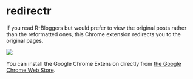 # redirectr

If you read R-Bloggers but would prefer to view the original posts rather than
the reformatted ones, this Chrome extension redirects you to the original pages.

![](screenshot.png)

You can install the Google Chrome Extension directly from [the
Google Chrome Web
Store](https://chrome.google.com/webstore/detail/redirectr/ifighkjcojglccoholcpfniapefjcgle).
